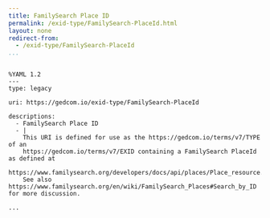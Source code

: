 ```yaml
---
title: FamilySearch Place ID
permalink: /exid-type/FamilySearch-PlaceId.html
layout: none
redirect-from:
  - /exid-type/FamilySearch-PlaceId
...
```


```

%YAML 1.2
---
type: legacy

uri: https://gedcom.io/exid-type/FamilySearch-PlaceId

descriptions:
  - FamilySearch Place ID
  - |
    This URI is defined for use as the https://gedcom.io/terms/v7/TYPE of an
    https://gedcom.io/terms/v7/EXID containing a FamilySearch PlaceId as defined at
    https://www.familysearch.org/developers/docs/api/places/Place_resource.
    See also https://www.familysearch.org/en/wiki/FamilySearch_Places#Search_by_ID for more discussion.

...

```
